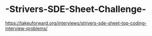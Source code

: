 # -Strivers-SDE-Sheet-Challenge-
https://takeuforward.org/interviews/strivers-sde-sheet-top-coding-interview-problems/
